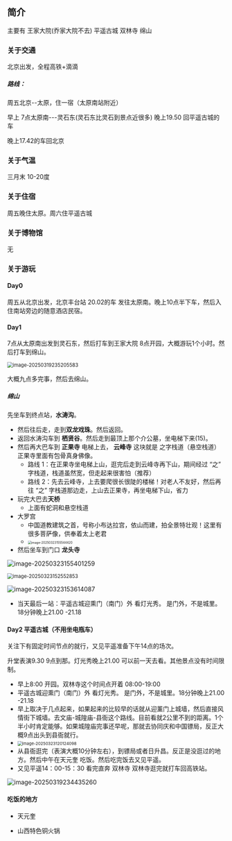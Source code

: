 ## 简介

主要有 王家大院(乔家大院不去)  平遥古城   双林寺  绵山

### 关于交通

北京出发，全程高铁+滴滴

##### 路线：

周五北京--太原，住一宿（太原南站附近）

早上 7点太原南---灵石东(灵石东比灵石到景点近很多)   晚上19.50 回平遥古城的车   

晚上17.42的车回北京

### 关于气温

三月末  10-20度

### 关于住宿

周五晚住太原。周六住平遥古城

### 关于博物馆

无



### 关于游玩

#### Day0

周五从北京出发，北京丰台站 20.02的车 发往太原南。晚上10点半下车，然后入住南站旁边的随意酒店民宿。

#### Day1

7点从太原南出发到灵石东，然后打车到王家大院 8点开园，大概游玩1个小时。然后打车到绵山。

<img src="../img/晋中/image-20250319235205583.png" alt="image-20250319235205583" style="zoom:80%;" />



大概九点多完事，然后去绵山。



##### 绵山

先坐车到终点站，**水涛沟**。 

- 然后往后走，走到**双龙戏珠**。然后返回。
- 返回水涛沟车到 **栖贤谷**。然后走到最顶上那个介公墓，坐电梯下来(15)。
- 然后再大巴车到 **正果寺** 电梯上去， **云峰寺** 这块就是 之字栈道（悬空栈道）正果寺里面有包骨真身佛像。
  - 路线 1：在正果寺坐电梯上山，逛完后走到云峰寺再下山，期间经过 “之” 字栈道，栈道虽然宽，但走起来很害怕（推荐） 
  - 路线 2：先去云峰寺，上去要爬很长很陡的楼梯！对老人不友好，然后再往 “之” 字栈道那边走，上山去正果寺，再坐电梯下山，省力
- 玩完大巴去**天桥**
  - 上面有蛇洞和悬空栈道
- 大罗宫
  - 中国道教建筑之首，号称小布达拉宫，依山而建，拍全景特壮观！这里有很多菩萨像，供奉着太上老君
  - <img src="../img/晋中/image-20250323155544420.png" alt="image-20250323155544420" style="zoom:50%;" />
- 然后坐车到门口 **龙头寺**



![image-20250323155401259](../img/晋中/image-20250323155401259.png)

<img src="../img/晋中/image-20250323152552853.png" alt="image-20250323152552853" style="zoom:80%;" />

![image-20250323153614087](../img/晋中/image-20250323153614087.png)

- 当天最后一站：平遥古城迎熏门（南门）外 看灯光秀。 是门外，不是城里。18分钟晚上21.00 -21.18




#### Day2 平遥古城（不用坐电瓶车）

关注下有固定时间节点的就行，又见平遥准备下午14点的场次。

升堂表演9.30  9点到那。灯光秀晚上21.00 可以前一天去看。其他景点没有时间限制。

- 早上8:00 开园。双林寺这个时间点开着 08:00-19:00
- 平遥古城迎熏门（南门）外 看灯光秀。 是门外，不是城里。18分钟晚上21.00 -21.18
- 早上取决于几点起来，如果起来的比较早的话就从迎薰门上城墙，然后直接风情街下城墙。去文庙-城隍庙-县衙这个路线。目前看就2公里不到的距离。1个半小时肯定能够。如果城隍庙完事还早呢，那就去协同庆和中国镖局，反正大概9点出头到县衙就行。
- <img src="../img/晋中/image-20250323120124098.png" alt="image-20250323120124098" style="zoom:67%;" />
- 从县衙逛完（表演大概10分钟左右），到镖局或者日升昌。反正是没逛过的地方。然后中午在天元奎 吃饭。然后吃完饭去又见平遥。 
- 又见平遥14：00-15：30  看完直奔 双林寺 双林寺逛完就打车回高铁站。

![image-20250319234435260](../img/晋中/image-20250319234435260.png)



#### 吃饭的地方

- 天元奎 

- 山西特色铜火锅
